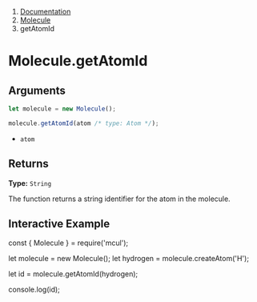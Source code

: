 <!-- WARNING: Edit this file in /docs-template -->

<nav aria-label="breadcrumb">
  <ol class="breadcrumb">
    <li class="breadcrumb-item"><a href="/doc/">Documentation</a></li>
    <li class="breadcrumb-item"><a href="/doc/molecule/">Molecule</a></li>
    <li class="breadcrumb-item active" aria-current="page">getAtomId</li>
  </ol>
</nav>

# Molecule.getAtomId

## Arguments

```js
let molecule = new Molecule();

molecule.getAtomId(atom /* type: Atom */);
```

- `atom`

## Returns

**Type:** `String`

The function returns a string identifier for the atom in the molecule.

## Interactive Example

<div data-example><p class="d-none my-5">const { Molecule } = require('mcul');

let molecule = new Molecule();
let hydrogen = molecule.createAtom('H');

let id = molecule.getAtomId(hydrogen);

console.log(id);</p></div>